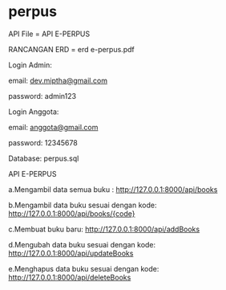 # perpus
API File = API E-PERPUS

RANCANGAN ERD = erd e-perpus.pdf

Login Admin:

  email: dev.miptha@gmail.com
  
  password: admin123
  
Login Anggota:

  email: anggota@gmail.com
  
  password: 12345678
  
Database:
  perpus.sql
  
API E-PERPUS

a.Mengambil data semua buku : http://127.0.0.1:8000/api/books

b.Mengambil data buku sesuai dengan kode: http://127.0.0.1:8000/api/books/{code}

c.Membuat buku baru: http://127.0.0.1:8000/api/addBooks

d.Mengubah data buku sesuai dengan kode: http://127.0.0.1:8000/api/updateBooks

e.Menghapus data buku sesuai dengan kode: http://127.0.0.1:8000/api/deleteBooks
